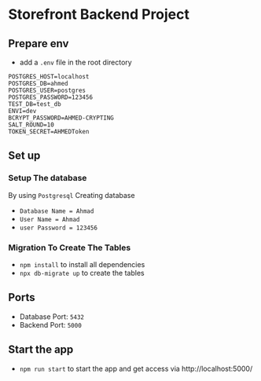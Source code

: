 # Storefront Backend Project

## Prepare env
- add a `.env` file in the root directory 
```
POSTGRES_HOST=localhost
POSTGRES_DB=ahmed
POSTGRES_USER=postgres
POSTGRES_PASSWORD=123456
TEST_DB=test_db
ENVI=dev
BCRYPT_PASSWORD=AHMED-CRYPTING
SALT_ROUND=10
TOKEN_SECRET=AHMEDToken
```

## Set up

### Setup The database
By using `Postgresql` Creating database
- `Database Name = Ahmad`
- `User Name = Ahmad`
- `user Password = 123456`
### Migration To Create The Tables
- `npm install` to install all dependencies
- `npx db-migrate up` to create the tables

## Ports
- Database Port:
`5432`
- Backend Port:
`5000`

## Start the app
- `npm run start` to start the app and get access via http://localhost:5000/



